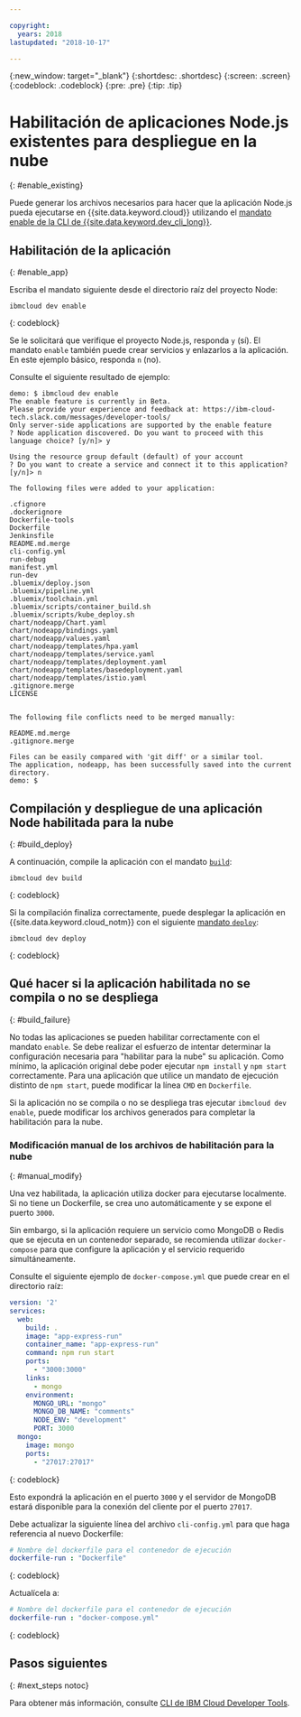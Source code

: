 ```yaml
---

copyright:
  years: 2018
lastupdated: "2018-10-17"

---
```


{:new_window: target="_blank"}
{:shortdesc: .shortdesc}
{:screen: .screen}
{:codeblock: .codeblock}
{:pre: .pre}
{:tip: .tip}

# Habilitación de aplicaciones Node.js existentes para despliegue en la nube
{: #enable_existing}

Puede generar los archivos necesarios para hacer que la aplicación Node.js pueda ejecutarse en {{site.data.keyword.cloud}} utilizando el [mandato enable de la CLI de {{site.data.keyword.dev_cli_long}}](https://console.bluemix.net/docs/cli/idt/commands.html#enable).

## Habilitación de la aplicación
{: #enable_app}

Escriba el mandato siguiente desde el directorio raíz del proyecto Node:
```
ibmcloud dev enable
```
{: codeblock}

Se le solicitará que verifique el proyecto Node.js, responda `y` (sí). El mandato `enable` también puede crear servicios y enlazarlos a la aplicación. En este ejemplo básico, responda `n` (no).

Consulte el siguiente resultado de ejemplo:
```
demo: $ ibmcloud dev enable
The enable feature is currently in Beta.
Please provide your experience and feedback at: https://ibm-cloud-tech.slack.com/messages/developer-tools/
Only server-side applications are supported by the enable feature
? Node application discovered. Do you want to proceed with this language choice? [y/n]> y

Using the resource group default (default) of your account
? Do you want to create a service and connect it to this application? [y/n]> n
                                    
The following files were added to your application:

.cfignore
.dockerignore
Dockerfile-tools
Dockerfile
Jenkinsfile
README.md.merge
cli-config.yml
run-debug
manifest.yml
run-dev
.bluemix/deploy.json
.bluemix/pipeline.yml
.bluemix/toolchain.yml
.bluemix/scripts/container_build.sh
.bluemix/scripts/kube_deploy.sh
chart/nodeapp/Chart.yaml
chart/nodeapp/bindings.yaml
chart/nodeapp/values.yaml
chart/nodeapp/templates/hpa.yaml
chart/nodeapp/templates/service.yaml
chart/nodeapp/templates/deployment.yaml
chart/nodeapp/templates/basedeployment.yaml
chart/nodeapp/templates/istio.yaml
.gitignore.merge
LICENSE


The following file conflicts need to be merged manually:

README.md.merge
.gitignore.merge

Files can be easily compared with 'git diff' or a similar tool.
The application, nodeapp, has been successfully saved into the current directory.
demo: $
```

## Compilación y despliegue de una aplicación Node habilitada para la nube
{: #build_deploy}

A continuación, compile la aplicación con el mandato [`build`](/docs/cli/idt/commands.html#build):
```
ibmcloud dev build
```
{: codeblock}

Si la compilación finaliza correctamente, puede desplegar la aplicación en {{site.data.keyword.cloud_notm}} con el siguiente [mandato `deploy`](/docs/cli/idt/commands.html#deploy):
```
ibmcloud dev deploy
```
{: codeblock}

## Qué hacer si la aplicación habilitada no se compila o no se despliega
{: #build_failure}

No todas las aplicaciones se pueden habilitar correctamente con el mandato `enable`. Se debe realizar el esfuerzo de intentar determinar la configuración necesaria para "habilitar para la nube" su aplicación. Como mínimo, la aplicación original debe poder ejecutar `npm install` y `npm start` correctamente. Para una aplicación que utilice un mandato de ejecución distinto de `npm start`, puede modificar la línea `CMD` en `Dockerfile`.

Si la aplicación no se compila o no se despliega tras ejecutar `ibmcloud dev enable`, puede modificar los archivos generados para completar la habilitación para la nube.

### Modificación manual de los archivos de habilitación para la nube
{: #manual_modify}

Una vez habilitada, la aplicación utiliza docker para ejecutarse localmente. Si no tiene un Dockerfile, se crea uno automáticamente y se expone el puerto `3000`.

Sin embargo, si la aplicación requiere un servicio como MongoDB o Redis que se ejecuta en un contenedor separado, se recomienda utilizar `docker-compose` para que configure la aplicación y el servicio requerido simultáneamente.

Consulte el siguiente ejemplo de `docker-compose.yml` que puede crear en el directorio raíz:
```yaml
version: '2'
services:
  web:
    build: .
    image: "app-express-run"
    container_name: "app-express-run"
    command: npm run start
    ports:
      - "3000:3000"
    links:
      - mongo
    environment:
      MONGO_URL: "mongo"
      MONGO_DB_NAME: "comments"
      NODE_ENV: "development"
      PORT: 3000
  mongo:
    image: mongo
    ports:
      - "27017:27017" 
```
{: codeblock}

Esto expondrá la aplicación en el puerto `3000` y el servidor de MongoDB estará disponible para la conexión del cliente por el puerto `27017`.

Debe actualizar la siguiente línea del archivo `cli-config.yml` para que haga referencia al nuevo Dockerfile: 
```yaml
# Nombre del dockerfile para el contenedor de ejecución
dockerfile-run : "Dockerfile"
```
{: codeblock}

Actualícela a:
```yaml
# Nombre del dockerfile para el contenedor de ejecución
dockerfile-run : "docker-compose.yml"
```
{: codeblock}

## Pasos siguientes
{: #next_steps notoc}

Para obtener más información, consulte [CLI de IBM Cloud Developer Tools](https://console.bluemix.net/docs/cli/idt/commands.html#idt-cli).
